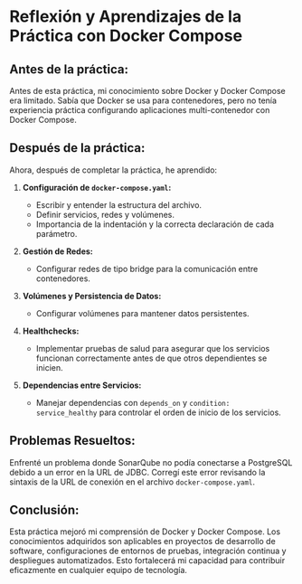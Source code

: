 # Reflexión y Aprendizajes de la Práctica con Docker Compose

## Antes de la práctica:
Antes de esta práctica, mi conocimiento sobre Docker y Docker Compose era limitado. Sabía que Docker se usa para contenedores, pero no tenía experiencia práctica configurando aplicaciones multi-contenedor con Docker Compose.

## Después de la práctica:
Ahora, después de completar la práctica, he aprendido:

1. **Configuración de `docker-compose.yaml`:**
   - Escribir y entender la estructura del archivo.
   - Definir servicios, redes y volúmenes.
   - Importancia de la indentación y la correcta declaración de cada parámetro.

2. **Gestión de Redes:**
   - Configurar redes de tipo bridge para la comunicación entre contenedores.

3. **Volúmenes y Persistencia de Datos:**
   - Configurar volúmenes para mantener datos persistentes.

4. **Healthchecks:**
   - Implementar pruebas de salud para asegurar que los servicios funcionan correctamente antes de que otros dependientes se inicien.

5. **Dependencias entre Servicios:**
   - Manejar dependencias con `depends_on` y `condition: service_healthy` para controlar el orden de inicio de los servicios.

## Problemas Resueltos:
Enfrenté un problema donde SonarQube no podía conectarse a PostgreSQL debido a un error en la URL de JDBC. Corregí este error revisando la sintaxis de la URL de conexión en el archivo `docker-compose.yaml`.

## Conclusión:
Esta práctica mejoró mi comprensión de Docker y Docker Compose. Los conocimientos adquiridos son aplicables en proyectos de desarrollo de software, configuraciones de entornos de pruebas, integración continua y despliegues automatizados. Esto fortalecerá mi capacidad para contribuir eficazmente en cualquier equipo de tecnología.
